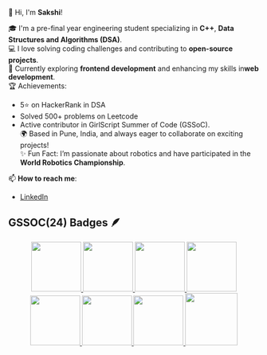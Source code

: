 👋 Hi, I'm **Sakshi**!

🎓 I'm a pre-final year engineering student specializing in **C++**, **Data Structures and Algorithms (DSA)**.  
💻 I love solving coding challenges and contributing to **open-source projects**.  
🌱 Currently exploring **frontend development** and enhancing my skills in**web development**.  
🏆 Achievements:  
   - 5⭐ on HackerRank in DSA  
   - Solved 500+ problems on Leetcode   
   - Active contributor in GirlScript Summer of Code (GSSoC).  
🌍 Based in Pune, India, and always eager to collaborate on exciting projects!  
✨ Fun Fact: I’m passionate about robotics and have participated in the **World Robotics Championship**.

📫 **How to reach me**:  
- [LinkedIn]([https://linkedin.com/in/your-profile](https://www.linkedin.com/in/sakshi-kedari-114888260/))

<!--
**sakshikedari/sakshikedari** is a ✨ _special_ ✨ repository because its `README.md` (this file) appears on your GitHub profile.

Here are some ideas to get you started:

- 🔭 I’m currently working on ...
- 🌱 I’m currently learning ...
- 👯 I’m looking to collaborate on ...
- 🤔 I’m looking for help with ...
- 💬 Ask me about ...
- 📫 How to reach me: ...
- 😄 Pronouns: ...
- ⚡ Fun fact: ...
-->
## GSSOC(24) Badges 🪶
<div style='display:flex; align-items:center; gap: 10px;' align='center'><a href="https://gssoc.girlscript.tech/leaderboard">
<img src="https://raw.githubusercontent.com/GSSoC24/Hack-Web3Conf/refs/heads/main/assets/Hack-Web3Conf%202024%20Badge%20(2).png" width="100px" height="100px" />
<img src="https://raw.githubusercontent.com/GSSoC24/Postman-Challenge/main/docs/assets/Postman%20White.png" width="100px" height="100px" />
  <img src="https://raw.githubusercontent.com/GSSoC24/Postman-Challenge/main/docs/assets/1.png" width="100px" height="100px" />
  <img src="https://raw.githubusercontent.com/GSSoC24/Postman-Challenge/main/docs/assets/2.png" width="100px" height="100px" />
  <img src="https://raw.githubusercontent.com/GSSoC24/Postman-Challenge/main/docs/assets/3.png" width="100px" height="100px" />
  <img src="https://raw.githubusercontent.com/GSSoC24/Postman-Challenge/main/docs/assets/4.png" width="100px" height="100px" />
  <img src="https://raw.githubusercontent.com/GSSoC24/Postman-Challenge/main/docs/assets/5.png" width="100px" height="100px" />
  <img src="https://raw.githubusercontent.com/GSSoC24/Postman-Challenge/main/docs/assets/6.png" width="105px" height="105px" /></a>
</div>

